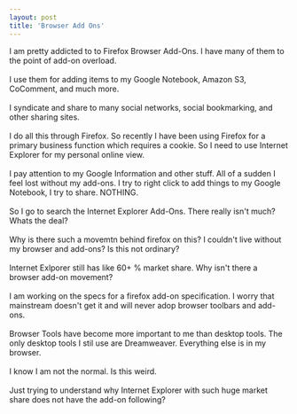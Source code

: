 ```yaml
---
layout: post
title: 'Browser Add Ons'
---
```

I am pretty addicted to to Firefox Browser Add-Ons.  I have many of them to the point of add-on overload.<br /><br />I use them for adding items to my Google Notebook, Amazon S3, CoComment, and much more.<br /><br />I syndicate and share to many social networks, social bookmarking, and other sharing sites.<br /><br />I do all this through Firefox.  So recently I have been using Firefox for a primary business function which requires a cookie.  So I need to use Internet Explorer for my personal online view. <br /><br />I pay attention to my Google Information and other stuff.  All of a sudden I feel lost without my add-ons.  I try to right click to add things to my Google Notebook, I try to share.  NOTHING.<br /><br />So I go to search the Internet Explorer Add-Ons.  There really isn't much?  Whats the deal?<br /><br />Why is there such a movemtn behind firefox on this?  I couldn't live without my browser and add-ons?  Is this not ordinary?<br /><br />Internet Exlporer still has like 60+ % market share.  Why isn't there a browser add-on movement?<br /><br />I am working on the specs for a firefox add-on specification.   I worry that mainstream doesn't get it and will never adop browser toolbars and add-ons.<br /><br />Browser Tools have become more important to me than desktop tools.  The only desktop tools I stil use are Dreamweaver.    Everything else is in my browser.<br /><br />I know I am not the normal.  Is this weird.<br /><br />Just trying to understand why Internet Explorer with such huge market share does not have the add-on following?